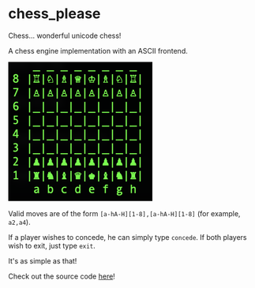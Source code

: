 # chess_please
Chess... wonderful unicode chess!

A chess engine implementation with an ASCII frontend.

![image](assets/chess.png)

Valid moves are of the form ```[a-hA-H][1-8],[a-hA-H][1-8]``` (for example, ```a2,a4```).

If a player wishes to concede, he can simply type ```concede```. If both players wish to exit, just type ```exit```. 

It's as simple as that!

Check out the source code [here](https://github.com/tnoel20/chess_please)!
